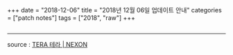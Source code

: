 +++
date = "2018-12-06"
title = "2018년 12월 06일 업데이트 안내"
categories = ["patch notes"]
tags = ["2018", "raw"]
+++

```

```

----

source : [TERA 테라 | NEXON](http://tera.nexon.com/news/update/view.aspx?n4articlesn=)
